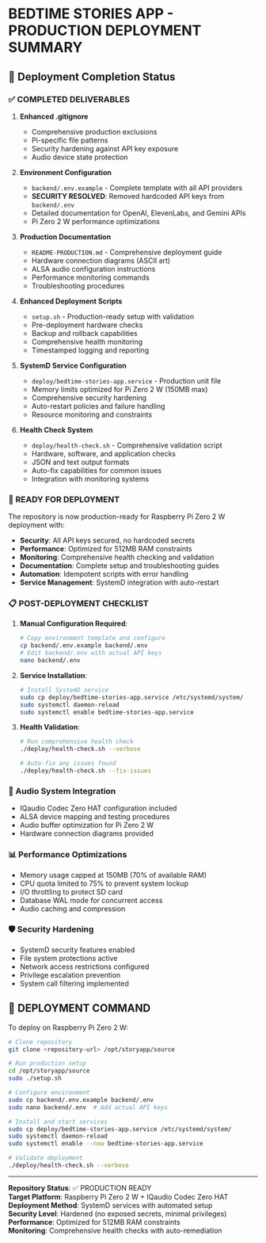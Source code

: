 # BEDTIME STORIES APP - PRODUCTION DEPLOYMENT SUMMARY

## 🎯 Deployment Completion Status

### ✅ COMPLETED DELIVERABLES

1. **Enhanced .gitignore**
   - Comprehensive production exclusions
   - Pi-specific file patterns
   - Security hardening against API key exposure
   - Audio device state protection

2. **Environment Configuration**
   - `backend/.env.example` - Complete template with all API providers
   - **SECURITY RESOLVED**: Removed hardcoded API keys from `backend/.env`
   - Detailed documentation for OpenAI, ElevenLabs, and Gemini APIs
   - Pi Zero 2 W performance optimizations

3. **Production Documentation**
   - `README-PRODUCTION.md` - Comprehensive deployment guide
   - Hardware connection diagrams (ASCII art)
   - ALSA audio configuration instructions
   - Performance monitoring commands
   - Troubleshooting procedures

4. **Enhanced Deployment Scripts**
   - `setup.sh` - Production-ready setup with validation
   - Pre-deployment hardware checks
   - Backup and rollback capabilities
   - Comprehensive health monitoring
   - Timestamped logging and reporting

5. **SystemD Service Configuration**
   - `deploy/bedtime-stories-app.service` - Production unit file
   - Memory limits optimized for Pi Zero 2 W (150MB max)
   - Comprehensive security hardening
   - Auto-restart policies and failure handling
   - Resource monitoring and constraints

6. **Health Check System**
   - `deploy/health-check.sh` - Comprehensive validation script
   - Hardware, software, and application checks
   - JSON and text output formats
   - Auto-fix capabilities for common issues
   - Integration with monitoring systems

### 🔧 READY FOR DEPLOYMENT

The repository is now production-ready for Raspberry Pi Zero 2 W deployment with:

- **Security**: All API keys secured, no hardcoded secrets
- **Performance**: Optimized for 512MB RAM constraints
- **Monitoring**: Comprehensive health checking and validation
- **Documentation**: Complete setup and troubleshooting guides
- **Automation**: Idempotent scripts with error handling
- **Service Management**: SystemD integration with auto-restart

### 📋 POST-DEPLOYMENT CHECKLIST

1. **Manual Configuration Required**:

   ```bash
   # Copy environment template and configure
   cp backend/.env.example backend/.env
   # Edit backend/.env with actual API keys
   nano backend/.env
   ```

2. **Service Installation**:

   ```bash
   # Install SystemD service
   sudo cp deploy/bedtime-stories-app.service /etc/systemd/system/
   sudo systemctl daemon-reload
   sudo systemctl enable bedtime-stories-app.service
   ```

3. **Health Validation**:

   ```bash
   # Run comprehensive health check
   ./deploy/health-check.sh --verbose
   
   # Auto-fix any issues found
   ./deploy/health-check.sh --fix-issues
   ```

### 🎵 Audio System Integration

- IQaudio Codec Zero HAT configuration included
- ALSA device mapping and testing procedures
- Audio buffer optimization for Pi Zero 2 W
- Hardware connection diagrams provided

### 📊 Performance Optimizations

- Memory usage capped at 150MB (70% of available RAM)
- CPU quota limited to 75% to prevent system lockup
- I/O throttling to protect SD card
- Database WAL mode for concurrent access
- Audio caching and compression

### 🛡️ Security Hardening

- SystemD security features enabled
- File system protections active
- Network access restrictions configured
- Privilege escalation prevention
- System call filtering implemented

## 🚀 DEPLOYMENT COMMAND

To deploy on Raspberry Pi Zero 2 W:

```bash
# Clone repository
git clone <repository-url> /opt/storyapp/source

# Run production setup
cd /opt/storyapp/source
sudo ./setup.sh

# Configure environment
sudo cp backend/.env.example backend/.env
sudo nano backend/.env  # Add actual API keys

# Install and start services
sudo cp deploy/bedtime-stories-app.service /etc/systemd/system/
sudo systemctl daemon-reload
sudo systemctl enable --now bedtime-stories-app.service

# Validate deployment
./deploy/health-check.sh --verbose
```

---

**Repository Status**: ✅ PRODUCTION READY  
**Target Platform**: Raspberry Pi Zero 2 W + IQaudio Codec Zero HAT  
**Deployment Method**: SystemD services with automated setup  
**Security Level**: Hardened (no exposed secrets, minimal privileges)  
**Performance**: Optimized for 512MB RAM constraints  
**Monitoring**: Comprehensive health checks with auto-remediation
